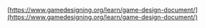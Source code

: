 
[https://www.gamedesigning.org/learn/game-design-document/](https://www.gamedesigning.org/learn/game-design-document/)